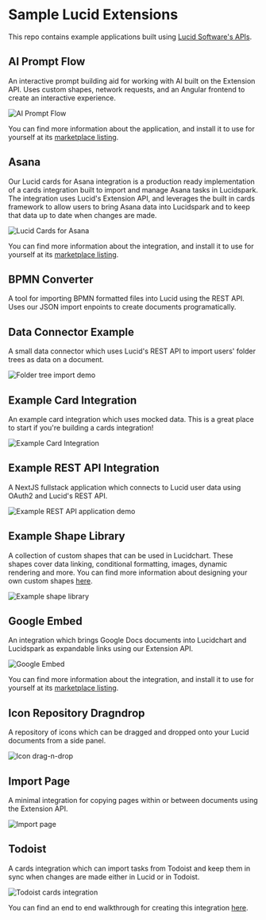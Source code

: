 # Sample Lucid Extensions

This repo contains example applications built using [Lucid Software's APIs](https://developer.lucid.co/).

## AI Prompt Flow

An interactive prompt building aid for working with AI built on the Extension API.
Uses custom shapes, network requests, and an Angular frontend to create an interactive experience.

![AI Prompt Flow](https://lucid.co/static/cd8ee8e60b1e6b4f92938d77e9e6118f/content.png)

You can find more information about the application, and install it to use for yourself at its [marketplace listing](https://lucid.co/marketplace/1d2a2200/ai-prompt-flow).

## Asana

Our Lucid cards for Asana integration is a production ready implementation of a cards integration built to import and manage Asana tasks in Lucidspark.
The integration uses Lucid's Extension API, and leverages the built in cards framework to allow users to bring Asana data into Lucidspark and to keep that data up to date when changes are made.

![Lucid Cards for Asana](https://lucid.co/static/b20c5a40f333fba7b7799519d8fbd2e0/content.png)

You can find more information about the integration, and install it to use for yourself at its [marketplace listing](https://lucid.co/marketplace/944af3b8/lucid-cards-for-asana).

## BPMN Converter

A tool for importing BPMN formatted files into Lucid using the REST API.
Uses our JSON import enpoints to create documents programatically.

## Data Connector Example

A small data connector which uses Lucid's REST API to import users' folder trees as data on a document.

![Folder tree import demo](https://cdn-cashy-static-assets.lucidchart.com/open-source-github-repositories/sample-lucid-extensions/folderTreeDemo.gif)

## Example Card Integration

An example card integration which uses mocked data.
This is a great place to start if you're building a cards integration!

![Example Card Integration](https://cdn-cashy-static-assets.lucidchart.com/open-source-github-repositories/sample-lucid-extensions/example_cards_entrypoint.png)

## Example REST API Integration

A NextJS fullstack application which connects to Lucid user data using OAuth2 and Lucid's REST API.

![Example REST API application demo](https://cdn-cashy-static-assets.lucidchart.com/open-source-github-repositories/sample-lucid-extensions/example_rest_api_demo.gif)

## Example Shape Library

A collection of custom shapes that can be used in Lucidchart.
These shapes cover data linking, conditional formatting, images, dynamic rendering and more.
You can find more information about designing your own custom shapes [here](https://developer.lucid.co/custom-shapes/).

![Example shape library](https://cdn-cashy-static-assets.lucidchart.com/open-source-github-repositories/sample-lucid-extensions/example_shape_library.png)

## Google Embed

An integration which brings Google Docs documents into Lucidchart and Lucidspark as expandable links using our Extension API.

![Google Embed](https://lucid.co/static/61ebedb8c1eeb7c6505885ebc20f33a3/content.png)

You can find more information about the integration, and install it to use for yourself at its [marketplace listing](https://lucid.co/marketplace/944af3b8/lucid-cards-for-asana).

## Icon Repository Dragndrop

A repository of icons which can be dragged and dropped onto your Lucid documents from a side panel.

![Icon drag-n-drop](https://cdn-cashy-static-assets.lucidchart.com/open-source-github-repositories/sample-lucid-extensions/icon_drag_n_drop.png)

## Import Page

A minimal integration for copying pages within or between documents using the Extension API.

![Import page](https://cdn-cashy-static-assets.lucidchart.com/open-source-github-repositories/sample-lucid-extensions/import_document.png)

## Todoist

A cards integration which can import tasks from Todoist and keep them in sync when changes are made either in Lucid or in Todoist.

![Todoist cards integration](https://cdn-cashy-static-assets.lucidchart.com/open-source-github-repositories/sample-lucid-extensions/todoist_card.png)

You can find an end to end walkthrough for creating this integration [here](https://developer.lucid.co/guides/#lucid-card-integrations).